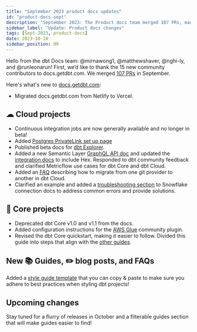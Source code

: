 ```yaml
---
title: "September 2023 product docs updates"
id: "product-docs-sept"
description: "September 2023: The Product docs team merged 107 PRs, made various updates to dbt Cloud and Core, such as GAing continuous integration jobs, Semantic Layer GraphQL API doc, a new community plugin, and more"
sidebar_label: "Update: Product docs changes"
tags: [Sept-2023, product-docs]
date: 2023-10-10
sidebar_position: 09
---
```


Hello from the dbt Docs team: @mirnawong1, @matthewshaver, @nghi-ly, and @runleonarun! First, we’d like to thank the 15 new community contributors to docs.getdbt.com. We merged [107 PRs](https://github.com/dbt-labs/docs.getdbt.com/pulls?q=is%3Apr+merged%3A2023-09-01..2023-09-31) in September.

Here's what's new to [docs.getdbt.com](http://docs.getdbt.com/):

* Migrated docs.getdbt.com from Netlify to Vercel.

## ☁ Cloud projects
- Continuous integration jobs are now generally available and no longer in beta!
- Added [Postgres PrivateLink set up page](/docs/cloud/secure/postgres-privatelink)
- Published beta docs for [dbt Explorer](/docs/collaborate/explore-projects).
- Added a new Semantic Layer [GraphQL API doc](/docs/dbt-cloud-apis/sl-graphql) and updated the [integration docs](/docs/use-dbt-semantic-layer/avail-sl-integrations) to include Hex. Responded to dbt community feedback and clarified Metricflow use cases for dbt Core and dbt Cloud.
- Added an [FAQ](/faqs/Git/git-migration) describing how to migrate from one git provider to another in dbt Cloud.
- Clarified an example and added a [troubleshooting section](/docs/cloud/connect-data-platform/connect-snowflake#troubleshooting) to Snowflake connection docs to address common errors and provide solutions.


## 🎯 Core projects

- Deprecated dbt Core v1.0 and v1.1 from the docs.
- Added configuration instructions for the [AWS Glue](/docs/core/connect-data-platform/glue-setup) community plugin.
- Revised the dbt Core quickstart, making it easier to follow. Divided this guide into steps that align with the [other guides](/guides/manual-install?step=1).

## New 📚 Guides, ✏️ blog posts, and FAQs

Added a [style guide template](/guides/best-practices/how-we-style/6-how-we-style-conclusion#style-guide-template) that you can copy & paste to make sure you adhere to best practices when styling dbt projects!

## Upcoming changes

Stay tuned for a flurry of releases in October and a filterable guides section that will make guides easier to find!
